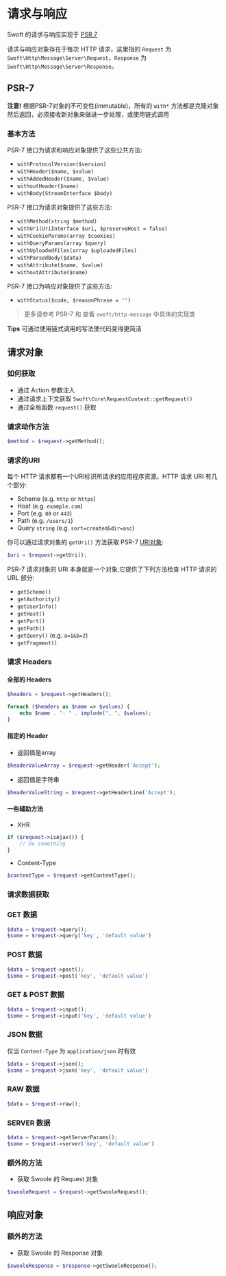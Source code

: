 # 请求与响应

Swoft 的请求与响应实现于 [PSR 7](https://github.com/php-fig/http-message)

请求与响应对象存在于每次 HTTP 请求，这里指的 `Request` 为 `Swoft\Http\Message\Server\Request`，`Response` 为 `Swoft\Http\Message\Server\Response`。

## PSR-7

  <p class="tip"><strong>注意!</strong> 根据PSR-7对象的不可变性(immutable)，所有的 <code>with*</code> 方法都是克隆对象然后返回，必须接收新对象来做进一步处理，或使用链式调用</p>

### 基本方法

PSR-7 接口为请求和响应对象提供了这些公共方法:

- `withProtocolVersion($version)`
- `withHeader($name, $value)`
- `withAddedHeader($name, $value)`
- `withoutHeader($name)`
- `withBody(StreamInterface $body)`

PSR-7 接口为请求对象提供了这些方法:

- `withMethod(string $method)`
- `withUri(UriInterface $uri, $preserveHost = false)`
- `withCookieParams(array $cookies)`
- `withQueryParams(array $query)`
- `withUploadedFiles(array $uploadedFiles)`
- `withParsedBody($data)`
- `withAttribute($name, $value)`
- `withoutAttribute($name)`

PSR-7 接口为响应对象提供了这些方法:

- `withStatus($code, $reasonPhrase = '')`

> 更多请参考 PSR-7 和 查看 `swoft/http-message` 中具体的实现类

<p class="tip">
   <strong>Tips</strong> 可通过使用链式调用的写法使代码变得更简洁
</p>

## 请求对象

### 如何获取

- 通过 Action 参数注入
- 通过请求上下文获取 `Swoft\Core\RequestContext::getRequest()`
- 通过全局函数 `request()` 获取

### 请求动作方法

```php
$method = $request->getMethod();
```

### 请求的URI

每个 HTTP 请求都有一个URI标识所请求的应用程序资源。HTTP 请求 URI 有几个部分:

- Scheme (e.g. `http` or `https`)
- Host (e.g. `example.com`)
- Port (e.g. `80` or `443`)
- Path (e.g. `/users/1`)
- Query `string` (e.g. `sort=created&dir=asc`)

你可以通过请求对象的 `getUri()` 方法获取 PSR-7 [URI对象](http://www.php-fig.org/psr/psr-7/#3-5-psr-http-message-uriinterface):

```php
$uri = $request->getUri();
```

PSR-7 请求对象的 URI 本身就是一个对象,它提供了下列方法检查 HTTP 请求的 URL 部分:

- `getScheme()`
- `getAuthority()`
- `getUserInfo()`
- `getHost()`
- `getPort()`
- `getPath()`
- `getQuery()` (e.g. `a=1&b=2`)
- `getFragment()`

### 请求 Headers

#### 全部的 Headers

```php
$headers = $request->getHeaders();

foreach ($headers as $name => $values) {
    echo $name . ": " . implode(", ", $values);
}
```

#### 指定的 Header

- 返回值是array

```php
$headerValueArray = $request->getHeader('Accept');
```

- 返回值是字符串

```php
$headerValueString = $request->getHeaderLine('Accept');
```

#### 一些辅助方法

- XHR 

```php
if ($request->isAjax()) {
    // Do something
}
```

- Content-Type

```php
$contentType = $request->getContentType();
```

### 请求数据获取

### GET 数据

```php
$data = $request->query();
$some = $request->query('key', 'default value')
```

### POST 数据

```php
$data = $request->post();
$some = $request->post('key', 'default value')
```

### GET & POST 数据

```php
$data = $request->input();
$some = $request->input('key', 'default value')
```

### JSON 数据

仅当 `Content-Type` 为 `application/json` 时有效

```php
$data = $request->json();
$some = $request->json('key', 'default value')
```

### RAW 数据

```php
$data = $request->raw();
```

### SERVER 数据

```php
$data = $request->getServerParams();
$some = $request->server('key', 'default value')
```

### 额外的方法

- 获取 Swoole 的 Request 对象

```php
$swooleRequest = $request->getSwooleRequest();
```

## 响应对象

### 额外的方法

- 获取 Swoole 的 Response 对象

```php
$swooleResponse = $response->getSwooleResponse();
```
